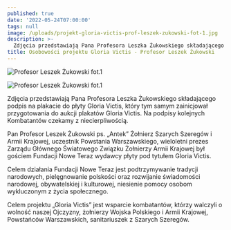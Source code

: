 ```yaml
---
published: true
date: '2022-05-24T07:00:00'
tags: null
image: /uploads/projekt-gloria-victis-prof-leszek-zukowski-fot-1.jpg
description: >-
  Zdjęcia przedstawiają Pana Profesora Leszka Żukowskiego składającego podpis na plakacie do płyty Gloria Victis. 
title: Osobowości projektu Gloria Victis - Profesor Leszek Żukowski
---
```


![Profesor Leszek Żukowski fot.1](/uploads/projekt-gloria-victis-prof-leszek-zukowski-fot-2.jpg)

![Profesor Leszek Żukowski fot.1](/uploads/projekt-gloria-victis-prof-leszek-zukowski-fot-3.jpg)

Zdjęcia przedstawiają Pana Profesora Leszka Żukowskiego składającego podpis na plakacie do płyty Gloria Victis, który tym samym zainicjował przygotowania do aukcji plakatów Gloria Victis. Na podpisy kolejnych Kombatantów czekamy z niecierpliwością.

Pan Profesor Leszek Żukowski ps. „Antek” Żołnierz Szarych Szeregów i Armii Krajowej, uczestnik Powstania Warszawskiego, wieloletni prezes Zarządu Głównego Światowego Związku Żołnierzy Armii Krajowej był gościem Fundacji Nowe Teraz wydawcy płyty pod tytułem Gloria Victis.

Celem działania Fundacji Nowe Teraz jest podtrzymywanie tradycji narodowych, pielęgnowanie polskości oraz rozwijanie świadomości narodowej, obywatelskiej i kulturowej, niesienie pomocy osobom wykluczonym z życia społecznego.

Celem projektu „Gloria Victis” jest wsparcie kombatantów, którzy walczyli o wolność naszej Ojczyzny, żołnierzy Wojska Polskiego i Armii Krajowej, Powstańców Warszawskich, sanitariuszek z Szarych Szeregów.